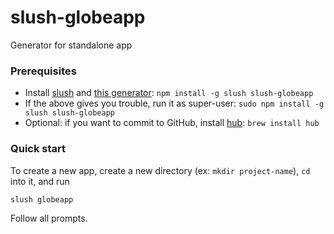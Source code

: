 # slush-globeapp

Generator for standalone app

### Prerequisites

- Install [slush](https://github.com/slushjs/slush) and [this generator](https://www.npmjs.com/package/slush-globeapp): `npm install -g slush slush-globeapp`
- If the above gives you trouble, run it as super-user: `sudo npm install -g slush slush-globeapp`
- Optional: if you want to commit to GitHub, install [hub](https://github.com/github/hub): `brew install hub`

### Quick start
To create a new app, create a new directory (ex: `mkdir project-name`), `cd` into it, and run
    
    slush globeapp

Follow all prompts.